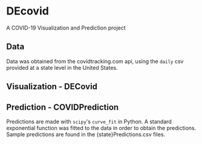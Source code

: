 # DEcovid 
A COVID-19 Visualization and Prediction project

## Data
Data was obtained from the covidtracking.com api, using the ```daily``` csv provided at a state level in the United States.

## Visualization - DECovid


## Prediction - COVIDPrediction

Predictions are made with ```scipy```'s ```curve_fit``` in Python. A standard exponential function was fitted to the data in order to obtain the predictions. Sample predictions are found in the {state}Predictions.csv files.
